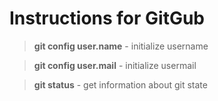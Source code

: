 # Instructions for GitGub

>**git config user.name** - initialize username

>**git config user.mail** - initialize usermail

>**git status** - get information about git state


